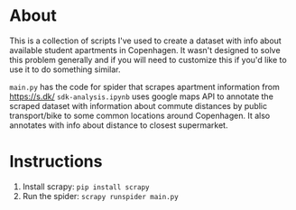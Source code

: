 # About
This is a collection of scripts I've used to create a dataset with info about available student apartments in Copenhagen. It wasn't designed to solve this problem generally and if you will need to customize this if you'd like to use it to do something similar.

`main.py` has the code for spider that scrapes apartment information from https://s.dk/
`sdk-analysis.ipynb` uses google maps API to annotate the scraped dataset with information about commute distances by public transport/bike to some common locations around Copenhagen. It also annotates with info about distance to closest supermarket. 


# Instructions
1. Install scrapy:
```pip install scrapy```
2. Run the spider:
```scrapy runspider main.py```

